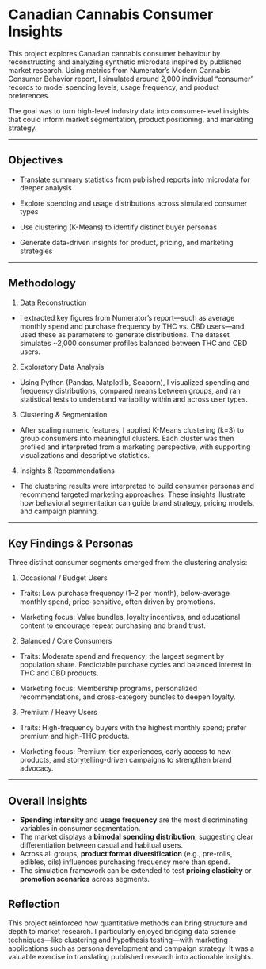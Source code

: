 # Canadian Cannabis Consumer Insights  

This project explores Canadian cannabis consumer behaviour by reconstructing and analyzing synthetic microdata inspired by published market research. Using metrics from Numerator’s Modern Cannabis Consumer Behavior report, I simulated around 2,000 individual “consumer” records to model spending levels, usage frequency, and product preferences.

The goal was to turn high-level industry data into consumer-level insights that could inform market segmentation, product positioning, and marketing strategy.

---

## Objectives

- Translate summary statistics from published reports into microdata for deeper analysis

- Explore spending and usage distributions across simulated consumer types

- Use clustering (K-Means) to identify distinct buyer personas

- Generate data-driven insights for product, pricing, and marketing strategies

---

## Methodology

1. Data Reconstruction
- I extracted key figures from Numerator’s report—such as average monthly spend and purchase frequency by THC vs. CBD users—and used these as parameters to generate distributions. The dataset simulates ~2,000 consumer profiles balanced between THC and CBD users.

2. Exploratory Data Analysis
- Using Python (Pandas, Matplotlib, Seaborn), I visualized spending and frequency distributions, compared means between groups, and ran statistical tests to understand variability within and across user types.

3. Clustering & Segmentation
- After scaling numeric features, I applied K-Means clustering (k=3) to group consumers into meaningful clusters. Each cluster was then profiled and interpreted from a marketing perspective, with supporting visualizations and descriptive statistics.

4. Insights & Recommendations
- The clustering results were interpreted to build consumer personas and recommend targeted marketing approaches. These insights illustrate how behavioral segmentation can guide brand strategy, pricing models, and campaign planning.

---

## Key Findings & Personas

Three distinct consumer segments emerged from the clustering analysis:

1. Occasional / Budget Users

- Traits: Low purchase frequency (1–2 per month), below-average monthly spend, price-sensitive, often driven by promotions.

- Marketing focus: Value bundles, loyalty incentives, and educational content to encourage repeat purchasing and brand trust.

2. Balanced / Core Consumers

- Traits: Moderate spend and frequency; the largest segment by population share. Predictable purchase cycles and balanced interest in THC and CBD products.

- Marketing focus: Membership programs, personalized recommendations, and cross-category bundles to deepen loyalty.

3. Premium / Heavy Users

- Traits: High-frequency buyers with the highest monthly spend; prefer premium and high-THC products.

- Marketing focus: Premium-tier experiences, early access to new products, and storytelling-driven campaigns to strengthen brand advocacy.

---

## Overall Insights

- **Spending intensity** and **usage frequency** are the most discriminating variables in consumer segmentation.  
- The market displays a **bimodal spending distribution**, suggesting clear differentiation between casual and habitual users.  
- Across all groups, **product format diversification** (e.g., pre-rolls, edibles, oils) influences purchasing frequency more than spend.  
- The simulation framework can be extended to test **pricing elasticity** or **promotion scenarios** across segments.

## Reflection

This project reinforced how quantitative methods can bring structure and depth to market research. I particularly enjoyed bridging data science techniques—like clustering and hypothesis testing—with marketing applications such as persona development and campaign strategy. It was a valuable exercise in translating published research into actionable insights.
